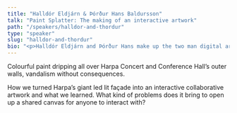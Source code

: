 ```yaml
---
title: "Halldór Eldjárn & Þórður Hans Baldursson"
talk: "Paint Splatter: The making of an interactive artwork"
path: "/speakers/halldor-and-thordur"
type: "speaker"
slug: "halldor-and-thordur"
bio: "<p>Halldór Eldjárn and Þórður Hans make up the two man digital art studio Stafli. Together they have created a few interactive art installations here in Iceland. Their most notable works are two pieces that utilise Harpa’s giant led light façade in a collaborative and interactive way.</p><p>Halldór’s main interest lies in the intersection of art and science. He is currently working with composer Ólafur Arnalds on a generative music project.</p><p>Þórður is a developer and digital artist. For the past year he and his team at Gangverk have been working on projects for the New York based auction house Sotheby’s. A few indie projects have been published in his own name, most recently a browser extension called Planternative, a tool to help people who want to become vegan.</p>"
---
```


<p>Colourful paint dripping all over Harpa Concert and Conference Hall’s outer walls, vandalism without consequences.</p><p>How we turned Harpa’s giant led lit façade into an interactive collaborative artwork and what we learned. What kind of problems does it bring to open up a shared canvas for anyone to interact with?</p>